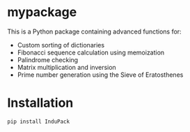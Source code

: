 # mypackage

This is a Python package containing advanced functions for:

- Custom sorting of dictionaries
- Fibonacci sequence calculation using memoization
- Palindrome checking
- Matrix multiplication and inversion
- Prime number generation using the Sieve of Eratosthenes

# Installation

```bash
pip install InduPack
